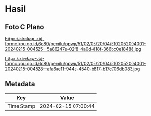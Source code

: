 # Hasil

## Foto C Plano

https://sirekap-obj-formc.kpu.go.id/6c80/pemilu/ppwp/51/02/05/20/04/5102052004001-20240215-004525--5a86247e-02f8-4a0d-818f-366bc0e18488.jpg

https://sirekap-obj-formc.kpu.go.id/6c80/pemilu/ppwp/51/02/05/20/04/5102052004001-20240215-004528--afa6ae11-944e-4540-b817-b17c706db083.jpg


## Metadata

| Key        | Value               |
| ---------- | ------------------- |
| Time Stamp | 2024-02-15 07:00:44 |



